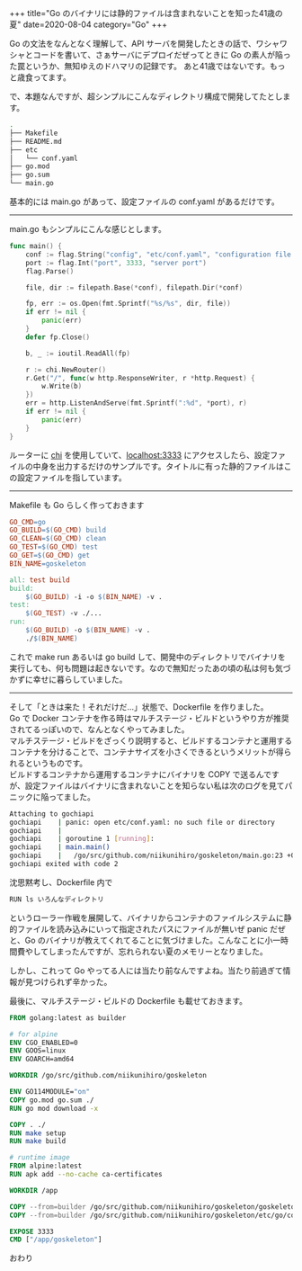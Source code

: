+++
title="Go のバイナリには静的ファイルは含まれないことを知った41歳の夏"
date=2020-08-04
category="Go"
+++

Go の文法をなんとなく理解して、API サーバを開発したときの話で、ワシャワシャとコードを書いて、さぁサーバにデプロイだぜってときに Go の素人が陥った罠というか、無知ゆえのドハマリの記録です。
あと41歳ではないです。もっと歳食ってます。

で、本題なんですが、超シンプルにこんなディレクトリ構成で開発してたとします。

```bash
.
├── Makefile
├── README.md
├── etc
│   └── conf.yaml
├── go.mod
├── go.sum
└── main.go
```

基本的には main.go があって、設定ファイルの conf.yaml があるだけです。

---

main.go もシンプルにこんな感じとします。

```go
func main() {
	conf := flag.String("config", "etc/conf.yaml", "configuration file path")
	port := flag.Int("port", 3333, "server port")
	flag.Parse()

	file, dir := filepath.Base(*conf), filepath.Dir(*conf)

	fp, err := os.Open(fmt.Sprintf("%s/%s", dir, file))
	if err != nil {
		panic(err)
	}
	defer fp.Close()

	b, _ := ioutil.ReadAll(fp)

	r := chi.NewRouter()
	r.Get("/", func(w http.ResponseWriter, r *http.Request) {
		w.Write(b)
	})
	err = http.ListenAndServe(fmt.Sprintf(":%d", *port), r)
	if err != nil {
		panic(err)
	}
}
```

ルーターに [chi](https://github.com/go-chi/chi) を使用していて、[localhost:3333](http://localhost:3333) にアクセスしたら、設定ファイルの中身を出力するだけのサンプルです。タイトルに有った静的ファイルはこの設定ファイルを指しています。

---

Makefile も Go らしく作っておきます

```Makefile
GO_CMD=go
GO_BUILD=$(GO_CMD) build
GO_CLEAN=$(GO_CMD) clean
GO_TEST=$(GO_CMD) test
GO_GET=$(GO_CMD) get
BIN_NAME=goskeleton

all: test build
build:
	$(GO_BUILD) -i -o $(BIN_NAME) -v .
test:
	$(GO_TEST) -v ./...
run:
	$(GO_BUILD) -o $(BIN_NAME) -v .
	./$(BIN_NAME)

```

これで make run あるいは go build して、開発中のディレクトリでバイナリを実行しても、何も問題は起きないです。なので無知だったあの頃の私は何も気づかずに幸せに暮らしていました。

---

そして「ときは来た！それだけだ…」状態で、Dockerfile を作りました。  
Go で Docker コンテナを作る時はマルチステージ・ビルドというやり方が推奨されてるっぽいので、なんとなくやってみました。  
マルチステージ・ビルドをざっくり説明すると、ビルドするコンテナと運用するコンテナを分けることで、コンテナサイズを小さくできるというメリットが得られるというものです。  
ビルドするコンテナから運用するコンテナにバイナリを COPY で送るんですが、設定ファイルはバイナリに含まれないことを知らない私は次のログを見てパニックに陥ってました。

```sh
Attaching to gochiapi
gochiapi    | panic: open etc/conf.yaml: no such file or directory
gochiapi    | 
gochiapi    | goroutine 1 [running]:
gochiapi    | main.main()
gochiapi    |   /go/src/github.com/niikunihiro/goskeleton/main.go:23 +0x4d1
gochiapi exited with code 2
```

沈思黙考し、Dockerfile 内で 
```sh
RUN ls いろんなディレクトリ
```
というローラー作戦を展開して、バイナリからコンテナのファイルシステムに静的ファイルを読み込みにいって指定されたパスにファイルが無いぜ panic だぜと、Go のバイナリが教えてくれてることに気づけました。こんなことに小一時間費やしてしまったんですが、忘れられない夏のメモリーとなりました。

しかし、これって Go やってる人には当たり前なんですよね。当たり前過ぎて情報が見つけられず辛かった。

最後に、マルチステージ・ビルドの Dockerfile も載せておきます。

```dockerfile
FROM golang:latest as builder

# for alpine
ENV CGO_ENABLED=0
ENV GOOS=linux
ENV GOARCH=amd64

WORKDIR /go/src/github.com/niikunihiro/goskeleton

ENV GO114MODULE="on"
COPY go.mod go.sum ./
RUN go mod download -x

COPY . ./
RUN make setup
RUN make build

# runtime image
FROM alpine:latest
RUN apk add --no-cache ca-certificates

WORKDIR /app

COPY --from=builder /go/src/github.com/niikunihiro/goskeleton/goskeleton .
COPY --from=builder /go/src/github.com/niikunihiro/goskeleton/etc/go/conf.yaml ./etc/go/

EXPOSE 3333
CMD ["/app/goskeleton"]
```

おわり
